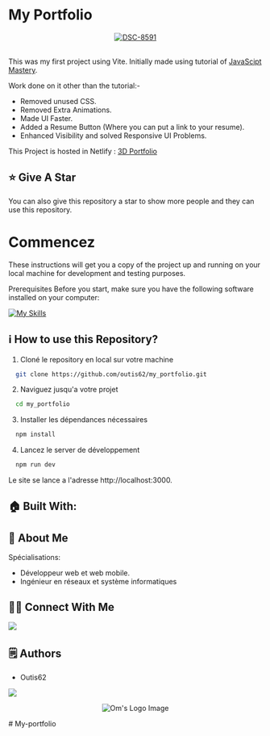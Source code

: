 # My Portfolio

<p align="center">
  <a href="https://imgbb.com/"><img src="https://i.ibb.co/f958N82/DSC-8591.jpg" alt="DSC-8591" border="0"></a><br /><a target='_blank' href='https://fr.imgbb.com/'></a><br />
</p>

This was my first project using Vite. Initially made using tutorial of [JavaScipt Mastery](https://youtu.be/0fYi8SGA20k?feature=shared).

Work done on it other than the tutorial:-
- Removed unused CSS.
- Removed Extra Animations.
- Made UI Faster.
- Added a Resume Button (Where you can put a link to your resume).
- Enhanced Visibility and solved Responsive UI Problems.

This Project is hosted in Netlify : [3D Portfolio](https://portfoliobyompatel.netlify.app/)

## :star: Give A Star

You can also give this repository a star to show more people and they can use this repository.

# Commencez

These instructions will get you a copy of the project up and running on your local machine for development and testing purposes.

Prerequisites
Before you start, make sure you have the following software installed on your computer:

[![My Skills](https://skillicons.dev/icons?i=nodejs)](https://skillicons.dev)


## ℹ️ How to use this Repository?

1. Cloné le repository en local sur votre machine

```bash
  git clone https://github.com/outis62/my_portfolio.git

```
2. Naviguez jusqu'a votre projet

```bash
  cd my_portfolio
```
3. Installer les dépendances nécessaires
```bash
  npm install
```

4. Lancez le server de développement
```bash
  npm run dev
```

Le site se lance a l'adresse http://localhost:3000.

## 🏠 Built With:

<!-- [![My Skills](https://skillicons.dev/icons?i=vscode,vite,react,nextjs,threejs,tailwind,netlify)](https://skillicons.dev)

## 🛠 Skills

[![My Skills](https://skillicons.dev/icons?i=html,css,js,react,nextjs,tailwind,threejs)](https://skillicons.dev) -->

## 🚀 About Me
Spécialisations:
- Développeur web et web mobile.
- Ingénieur en réseaux et système informatiques

## 🙋‍♂️ Connect With Me

[<img src="https://skillicons.dev/icons?i=github" />](https://github.com/outis62)&nbsp;
<!-- [<img src="https://skillicons.dev/icons?i=linkedin" />](https://www.linkedin.com/in/om-patel-401068143/)&nbsp;
[<img src="https://skillicons.dev/icons?i=instagram" />](https://www.instagram.com/_21omp/)&nbsp;
[<img src="https://skillicons.dev/icons?i=devto" />](https://portfoliobyom.netlify.app/) -->

## 🗒️ Authors
- Outis62

<p align="left">
  <!-- <a href="https://skillicons.dev"> -->
    <a href="https://github.com/outis62">
      <img src="https://skillicons.dev/icons?i=github" />
    </a>
  </a>
</p>

<p align="center">
  <img src="https://github.com/omunite215/Project_3DPortfolio/assets/78680563/2fcf609b-e802-4fec-8c82-8f55fd043437" alt="Om's Logo Image"/>
</p>#   M y - p o r t f o l i o 
 
 